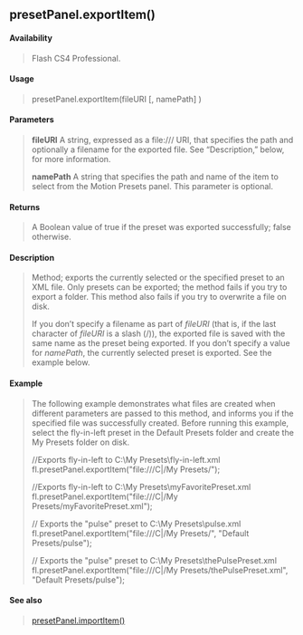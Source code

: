 ## presetPanel.exportItem()

#### Availability

> Flash CS4 Professional.

#### Usage

> presetPanel.exportItem(fileURI \[, namePath\] )

#### Parameters

> **fileURI** A string, expressed as a file:/// URI, that specifies the path and optionally a filename for the exported file. See “Description,” below, for more information.
>
> **namePath** A string that specifies the path and name of the item to select from the Motion Presets panel. This parameter is optional.

#### Returns

> A Boolean value of true if the preset was exported successfully; false otherwise.

#### Description

> Method; exports the currently selected or the specified preset to an XML file. Only presets can be exported; the method fails if you try to export a folder. This method also fails if you try to overwrite a file on disk.
>
> If you don’t specify a filename as part of *fileURI* (that is, if the last character of *fileURI* is a slash (/)), the exported file is saved with the same name as the preset being exported. If you don’t specify a value for *namePath*, the currently selected preset is exported. See the example below.

#### Example

> The following example demonstrates what files are created when different parameters are passed to this method, and informs you if the specified file was successfully created. Before running this example, select the fly-in-left preset in the Default Presets folder and create the My Presets folder on disk.
>
> //Exports fly-in-left to C:\\My Presets\\fly-in-left.xml fl.presetPanel.exportItem("file:///C\|/My Presets/");
>
> //Exports fly-in-left to C:\\My Presets\\myFavoritePreset.xml fl.presetPanel.exportItem("file:///C\|/My Presets/myFavoritePreset.xml");
>
> // Exports the "pulse" preset to C:\\My Presets\\pulse.xml fl.presetPanel.exportItem("file:///C\|/My Presets/", "Default Presets/pulse");
>
> // Exports the "pulse" preset to C:\\My Presets\\thePulsePreset.xml fl.presetPanel.exportItem("file:///C\|/My Presets/thePulsePreset.xml", "Default Presets/pulse");

#### See also

> [presetPanel.importItem()](#_bookmark789)
